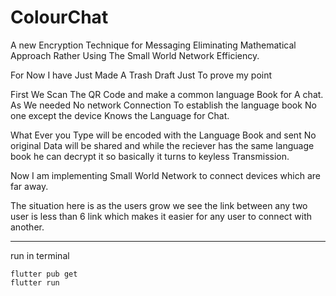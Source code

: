 # ColourChat

A new Encryption Technique for Messaging Eliminating Mathematical Approach Rather Using The Small World Network Efficiency.

For Now I have Just Made A Trash Draft Just To prove my point

First We Scan The QR Code and make a common language Book for A chat.
As We needed No network Connection To establish the language book No one except the device Knows the Language for Chat.

What Ever you Type will be encoded with the Language Book and sent No original Data will be shared and while the reciever has the same language book he can decrypt it so basically it turns to keyless Transmission.

Now I am implementing Small World Network to connect devices which are far away.

The situation here is as the users grow we see the link between any two user is less than 6 link which makes it easier for any user to connect with another.

-------------------------------

run in terminal
```
flutter pub get
flutter run
```
